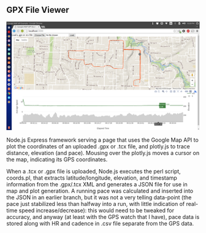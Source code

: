 ## GPX File Viewer

![screenshot](https://raw.githubusercontent.com/lamereb/gpx-file-viewer/master/screenshot.png)

Node.js Express framework serving a page that uses the Google Map API to plot the coordinates of an uploaded .gpx or .tcx file, and plotly.js to trace distance, elevation (and pace). Mousing over the plotly.js moves a cursor on the map, indicating its GPS coordinates.

When a .tcx or .gpx file is uploaded, Node.js executes the perl script, coords.pl, that extracts latitude/longitude, elevation, and timestamp information from the .gpx/.tcx XML and generates a JSON file for use in map and plot generation. A running pace was calculated and inserted into the JSON in an earlier branch, but it was not a very telling data-point (the pace just stabilized less than halfway into a run, with little indication of real-time speed increase/decrease): this would need to be tweaked for accuracy, and anyway (at least with the GPS watch that I have), pace data is stored along with HR and cadence in .csv file separate from the GPS data.

